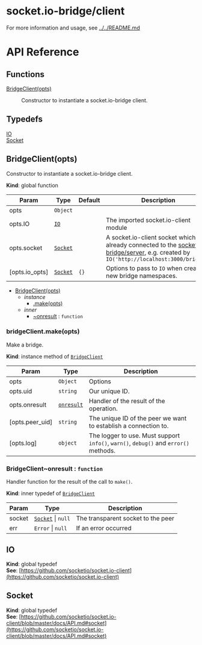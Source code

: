 # socket.io-bridge/client

For more information and usage, see [../../README.md](../../README.md)

# API Reference

## Functions

<dl>
<dt><a href="#BridgeClient">BridgeClient(opts)</a></dt>
<dd><p>Constructor to instantiate a socket.io-bridge client.</p>
</dd>
</dl>

## Typedefs

<dl>
<dt><a href="#IO">IO</a></dt>
<dd></dd>
<dt><a href="#Socket">Socket</a></dt>
<dd></dd>
</dl>

<a name="BridgeClient"></a>

## BridgeClient(opts)
Constructor to instantiate a socket.io-bridge client.

**Kind**: global function  

| Param | Type | Default | Description |
| --- | --- | --- | --- |
| opts | <code>Object</code> |  |  |
| opts.IO | [<code>IO</code>](#IO) |  | The imported socket.io-client module |
| opts.socket | [<code>Socket</code>](#Socket) |  | A socket.io-client socket which is already connected to the [socket.io-bridge/server](../server), e.g. created by `IO('http://localhost:3000/bridge')` |
| [opts.io_opts] | [<code>Socket</code>](#Socket) | <code>{}</code> | Options to pass to `IO` when creating new bridge namespaces. |


* [BridgeClient(opts)](#BridgeClient)
    * _instance_
        * [.make(opts)](#BridgeClient+make)
    * _inner_
        * [~onresult](#BridgeClient..onresult) : <code>function</code>

<a name="BridgeClient+make"></a>

### bridgeClient.make(opts)
Make a bridge.

**Kind**: instance method of [<code>BridgeClient</code>](#BridgeClient)  

| Param | Type | Description |
| --- | --- | --- |
| opts | <code>Object</code> | Options |
| opts.uid | <code>string</code> | Our unique ID. |
| opts.onresult | [<code>onresult</code>](#BridgeClient..onresult) | Handler of the result of the operation. |
| [opts.peer_uid] | <code>string</code> | The unique ID of the peer we want to establish a connection to. |
| [opts.log] | <code>object</code> | The logger to use. Must support `info()`, `warn()`, `debug()` and `error()` methods. |

<a name="BridgeClient..onresult"></a>

### BridgeClient~onresult : <code>function</code>
Handler function for the result of the call to `make()`.

**Kind**: inner typedef of [<code>BridgeClient</code>](#BridgeClient)  

| Param | Type | Description |
| --- | --- | --- |
| socket | [<code>Socket</code>](#Socket) \| <code>null</code> | The transparent socket to the peer |
| err | <code>Error</code> \| <code>null</code> | If an error occurred |

<a name="IO"></a>

## IO
**Kind**: global typedef  
**See**: [https://github.com/socketio/socket.io-client](https://github.com/socketio/socket.io-client)  
<a name="Socket"></a>

## Socket
**Kind**: global typedef  
**See**: [https://github.com/socketio/socket.io-client/blob/master/docs/API.md#socket](https://github.com/socketio/socket.io-client/blob/master/docs/API.md#socket)  
